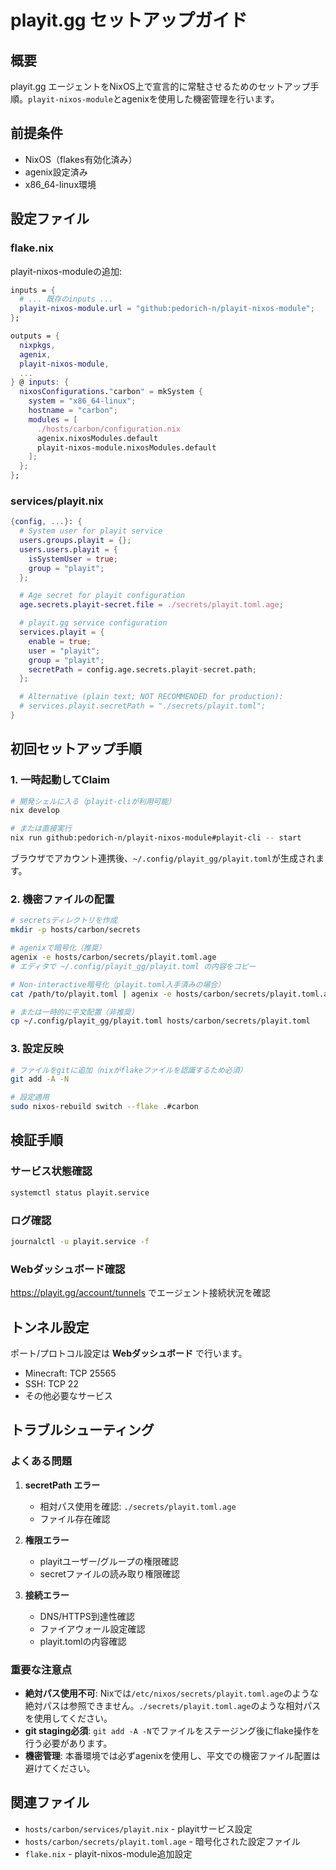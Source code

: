 # playit.gg セットアップガイド

## 概要

playit.gg エージェントをNixOS上で宣言的に常駐させるためのセットアップ手順。`playit-nixos-module`とagenixを使用した機密管理を行います。

## 前提条件

- NixOS（flakes有効化済み）
- agenix設定済み
- x86_64-linux環境

## 設定ファイル

### flake.nix

playit-nixos-moduleの追加:

```nix
inputs = {
  # ... 既存のinputs ...
  playit-nixos-module.url = "github:pedorich-n/playit-nixos-module";
};

outputs = {
  nixpkgs,
  agenix,
  playit-nixos-module,
  ...
} @ inputs: {
  nixosConfigurations."carbon" = mkSystem {
    system = "x86_64-linux";
    hostname = "carbon";
    modules = [
      ./hosts/carbon/configuration.nix
      agenix.nixosModules.default
      playit-nixos-module.nixosModules.default
    ];
  };
};
```

### services/playit.nix

```nix
{config, ...}: {
  # System user for playit service
  users.groups.playit = {};
  users.users.playit = {
    isSystemUser = true;
    group = "playit";
  };

  # Age secret for playit configuration  
  age.secrets.playit-secret.file = ./secrets/playit.toml.age;

  # playit.gg service configuration
  services.playit = {
    enable = true;
    user = "playit";
    group = "playit";
    secretPath = config.age.secrets.playit-secret.path;
  };

  # Alternative (plain text; NOT RECOMMENDED for production):
  # services.playit.secretPath = "./secrets/playit.toml";
}
```

## 初回セットアップ手順

### 1. 一時起動してClaim

```bash
# 開発シェルに入る（playit-cliが利用可能）
nix develop

# または直接実行
nix run github:pedorich-n/playit-nixos-module#playit-cli -- start
```

ブラウザでアカウント連携後、`~/.config/playit_gg/playit.toml`が生成されます。

### 2. 機密ファイルの配置

```bash
# secretsディレクトリを作成
mkdir -p hosts/carbon/secrets

# agenixで暗号化（推奨）
agenix -e hosts/carbon/secrets/playit.toml.age
# エディタで ~/.config/playit_gg/playit.toml の内容をコピー

# Non-interactive暗号化（playit.toml入手済みの場合）
cat /path/to/playit.toml | agenix -e hosts/carbon/secrets/playit.toml.age

# または一時的に平文配置（非推奨）
cp ~/.config/playit_gg/playit.toml hosts/carbon/secrets/playit.toml
```

### 3. 設定反映

```bash
# ファイルをgitに追加（nixがflakeファイルを認識するため必須）
git add -A -N

# 設定適用
sudo nixos-rebuild switch --flake .#carbon
```

## 検証手順

### サービス状態確認
```bash
systemctl status playit.service
```

### ログ確認
```bash
journalctl -u playit.service -f
```

### Webダッシュボード確認
https://playit.gg/account/tunnels でエージェント接続状況を確認

## トンネル設定

ポート/プロトコル設定は **Webダッシュボード** で行います。
- Minecraft: TCP 25565
- SSH: TCP 22
- その他必要なサービス

## トラブルシューティング

### よくある問題

1. **secretPath エラー**
   - 相対パス使用を確認: `./secrets/playit.toml.age`
   - ファイル存在確認

2. **権限エラー**
   - playitユーザー/グループの権限確認
   - secretファイルの読み取り権限確認

3. **接続エラー**
   - DNS/HTTPS到達性確認
   - ファイアウォール設定確認
   - playit.tomlの内容確認

### 重要な注意点

- **絶対パス使用不可**: Nixでは`/etc/nixos/secrets/playit.toml.age`のような絶対パスは参照できません。`./secrets/playit.toml.age`のような相対パスを使用してください。
- **git staging必須**: `git add -A -N`でファイルをステージング後にflake操作を行う必要があります。
- **機密管理**: 本番環境では必ずagenixを使用し、平文での機密ファイル配置は避けてください。

## 関連ファイル

- `hosts/carbon/services/playit.nix` - playitサービス設定
- `hosts/carbon/secrets/playit.toml.age` - 暗号化された設定ファイル
- `flake.nix` - playit-nixos-module追加設定